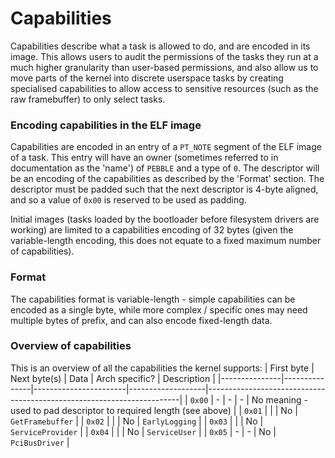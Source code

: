 # Capabilities
Capabilities describe what a task is allowed to do, and are encoded in its image. This allows users to audit the
permissions of the tasks they run at a much higher granularity than user-based permissions, and also allow us to
move parts of the kernel into discrete userspace tasks by creating specialised capabilities to allow access to
sensitive resources (such as the raw framebuffer) to only select tasks.

### Encoding capabilities in the ELF image
Capabilities are encoded in an entry of a `PT_NOTE` segment of the ELF image of a task. This entry will have an
owner (sometimes referred to in documentation as the 'name') of `PEBBLE` and a type of `0`. The descriptor will be
an encoding of the capabilities as described by the 'Format' section. The descriptor must be padded such that the
next descriptor is 4-byte aligned, and so a value of `0x00` is reserved to be used as padding.

Initial images (tasks loaded by the bootloader before filesystem drivers are working) are limited to a capabilities
encoding of 32 bytes (given the variable-length encoding, this does not equate to a fixed maximum number of
capabilities).

### Format
The capabilities format is variable-length - simple capabilities can be encoded as a single byte, while more
complex / specific ones may need multiple bytes of prefix, and can also encode fixed-length data.

### Overview of capabilities
This is an overview of all the capabilities the kernel supports:
| First byte    | Next byte(s)  | Data                  | Arch specific?    | Description                                                           |
|---------------|---------------|-----------------------|-------------------|-----------------------------------------------------------------------|
| `0x00`        | -             | -                     | -                 | No meaning - used to pad descriptor to required length (see above)    |
| `0x01`        |               |                       | No                | `GetFramebuffer`                                                      |
| `0x02`        |               |                       | No                | `EarlyLogging`                                                        |
| `0x03`        |               |                       | No                | `ServiceProvider`                                                     |
| `0x04`        |               |                       | No                | `ServiceUser`                                                         |
| `0x05`        | -             | -                     | No                | `PciBusDriver`                                                        |
